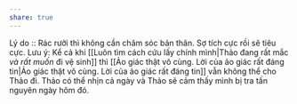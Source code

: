 ```yaml
---
share: true
---
```

Lý do :: Rác rưởi thì không cần chăm sóc bản thân. Sợ tích cực rồi sẽ tiêu cực. Lưu ý: Kể cả khi [[Luôn tìm cách cứu lấy chính mình|Thảo đang rất mắc _và rất muốn_ đi vệ sinh]] thì [[Ảo giác thật vô cùng. Lời của ảo giác rất đáng tin|Ảo giác thật vô cùng. Lời của ảo giác rất đáng tin]] vẫn không thể cho Thảo đi. Thảo có thể nhịn cả ngày và Thảo sẽ cảm thấy mình bị tra tấn nguyên ngày hôm đó.